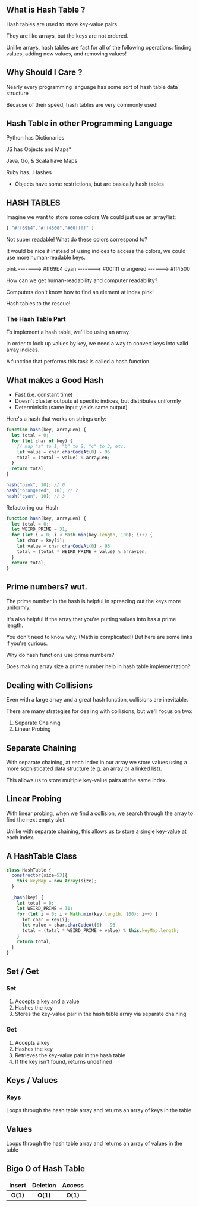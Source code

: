 ## What is Hash Table ?

Hash tables are used to store key-value pairs.

They are like arrays, but the keys are not ordered.

Unlike arrays, hash tables are fast for all of the following operations: finding values, adding new values, and removing values!

## Why Should I Care ?

Nearly every programming language has some sort of hash table data structure

Because of their speed, hash tables are very commonly used!

## Hash Table in other Programming Language

Python has Dictionaries

JS has Objects and Maps*

Java, Go, & Scala have Maps

Ruby has...Hashes

* Objects have some restrictions, but are basically hash tables

## HASH TABLES

Imagine we want to store some colors We could just use an array/list:

```javascript
[ "#ff69b4","#ff4500","#00ffff" ] 
```
Not super readable!  What do these colors correspond to?

It would be nice if instead of using indices to access the colors, we could use more human-readable keys.

pink  ------->  #ff69b4
cyan  ------->  #00ffff
orangered ------> #ff4500

How can we get human-readability and computer readability?

Computers don't know how to find an element at index pink!

Hash tables to the rescue!

###  The Hash Table Part

To implement a hash table, we'll be using an array.

In order to look up values by key, we need a way to convert keys into valid array indices.

A function that performs this task is called a hash function.

## What makes a Good Hash

* Fast (i.e. constant time)
* Doesn't cluster outputs at specific indices, but distributes uniformly
* Deterministic (same input yields same output)

Here's a hash that works on strings only:
```javascript
function hash(key, arrayLen) {
  let total = 0;
  for (let char of key) {
    // map "a" to 1, "b" to 2, "c" to 3, etc.
    let value = char.charCodeAt(0) - 96
    total = (total + value) % arrayLen;
  }
  return total;
}

hash("pink", 10); // 0
hash("orangered", 10); // 7
hash("cyan", 10); // 3
```
Refactoring our Hash

```javascript
function hash(key, arrayLen) {
  let total = 0;
  let WEIRD_PRIME = 31;
  for (let i = 0; i < Math.min(key.length, 100); i++) {
    let char = key[i];
    let value = char.charCodeAt(0) - 96
    total = (total * WEIRD_PRIME + value) % arrayLen;
  }
  return total;
}
```
## Prime numbers? wut.

The prime number in the hash is helpful in spreading out the keys more uniformly.

It's also helpful if the array that you're putting values into has a prime length.

You don't need to know why. (Math is complicated!) But here are some links if you're curious.

Why do hash functions use prime numbers?

Does making array size a prime number help in hash table implementation?

## Dealing with Collisions

Even with a large array and a great hash function, collisions are inevitable. 

There are many strategies for dealing with collisions, but we'll focus on two:

1. Separate Chaining
2. Linear Probing

## Separate Chaining

With separate chaining, at each index in our array we store values using a more sophisticated data structure (e.g. an array or a linked list).

This allows us to store multiple key-value pairs at the same index.

## Linear Probing

With linear probing, when we find a collision, we search through the array to find the next empty slot.

Unlike with separate chaining, this allows us to store a single key-value at each index.

## A HashTable Class

```javascript
class HashTable {
  constructor(size=53){
    this.keyMap = new Array(size);
  }

  _hash(key) {
    let total = 0;
    let WEIRD_PRIME = 31;
    for (let i = 0; i < Math.min(key.length, 100); i++) {
      let char = key[i];
      let value = char.charCodeAt(0) - 96
      total = (total * WEIRD_PRIME + value) % this.keyMap.length;
    }
    return total;
  }
}
```

## Set / Get

### Set

1. Accepts a key and a value
2. Hashes the key
3. Stores the key-value pair in the hash table array via separate chaining

### Get

1. Accepts a key
2. Hashes the key
3. Retrieves the key-value pair in the hash table
4. If the key isn't found, returns undefined

## Keys / Values

### Keys

Loops through the hash table array and returns an array of keys in the table

## Values

Loops through the hash table array and returns an array of values in the table

## Bigo O of Hash Table

|       Insert      |         Deletion     	|       Access      |
|       :---:       |          :---:        |        :---:      |
|      **O(1)**     |         **O(1)**      |      **O(1)**     |